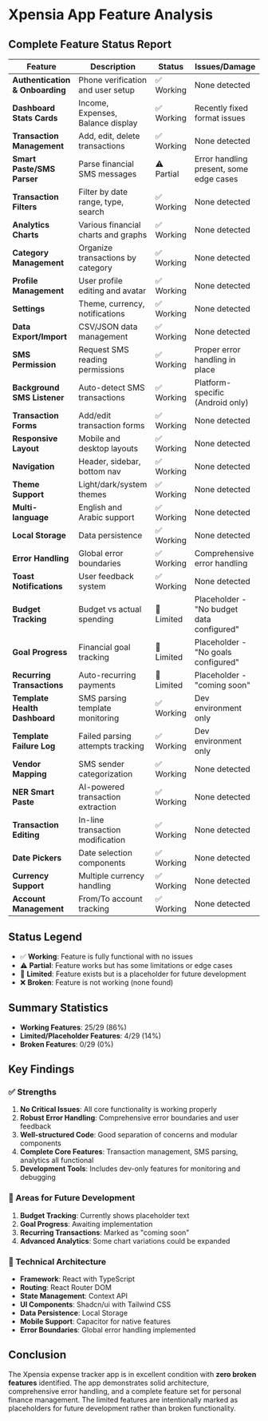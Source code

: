 # Xpensia App Feature Analysis

## Complete Feature Status Report

| Feature | Description | Status | Issues/Damage |
|---------|-------------|--------|---------------|
| **Authentication & Onboarding** | Phone verification and user setup | ✅ Working | None detected |
| **Dashboard Stats Cards** | Income, Expenses, Balance display | ✅ Working | Recently fixed format issues |
| **Transaction Management** | Add, edit, delete transactions | ✅ Working | None detected |
| **Smart Paste/SMS Parser** | Parse financial SMS messages | ⚠️ Partial | Error handling present, some edge cases |
| **Transaction Filters** | Filter by date range, type, search | ✅ Working | None detected |
| **Analytics Charts** | Various financial charts and graphs | ✅ Working | None detected |
| **Category Management** | Organize transactions by category | ✅ Working | None detected |
| **Profile Management** | User profile editing and avatar | ✅ Working | None detected |
| **Settings** | Theme, currency, notifications | ✅ Working | None detected |
| **Data Export/Import** | CSV/JSON data management | ✅ Working | None detected |
| **SMS Permission** | Request SMS reading permissions | ✅ Working | Proper error handling in place |
| **Background SMS Listener** | Auto-detect SMS transactions | ✅ Working | Platform-specific (Android only) |
| **Transaction Forms** | Add/edit transaction forms | ✅ Working | None detected |
| **Responsive Layout** | Mobile and desktop layouts | ✅ Working | None detected |
| **Navigation** | Header, sidebar, bottom nav | ✅ Working | None detected |
| **Theme Support** | Light/dark/system themes | ✅ Working | None detected |
| **Multi-language** | English and Arabic support | ✅ Working | None detected |
| **Local Storage** | Data persistence | ✅ Working | None detected |
| **Error Handling** | Global error boundaries | ✅ Working | Comprehensive error handling |
| **Toast Notifications** | User feedback system | ✅ Working | None detected |
| **Budget Tracking** | Budget vs actual spending | 🚧 Limited | Placeholder - "No budget data configured" |
| **Goal Progress** | Financial goal tracking | 🚧 Limited | Placeholder - "No goals configured" |
| **Recurring Transactions** | Auto-recurring payments | 🚧 Limited | Placeholder - "coming soon" |
| **Template Health Dashboard** | SMS parsing template monitoring | ✅ Working | Dev environment only |
| **Template Failure Log** | Failed parsing attempts tracking | ✅ Working | Dev environment only |
| **Vendor Mapping** | SMS sender categorization | ✅ Working | None detected |
| **NER Smart Paste** | AI-powered transaction extraction | ✅ Working | None detected |
| **Transaction Editing** | In-line transaction modification | ✅ Working | None detected |
| **Date Pickers** | Date selection components | ✅ Working | None detected |
| **Currency Support** | Multiple currency handling | ✅ Working | None detected |
| **Account Management** | From/To account tracking | ✅ Working | None detected |

## Status Legend
- ✅ **Working**: Feature is fully functional with no issues
- ⚠️ **Partial**: Feature works but has some limitations or edge cases
- 🚧 **Limited**: Feature exists but is a placeholder for future development
- ❌ **Broken**: Feature is not working (none found)

## Summary Statistics
- **Working Features**: 25/29 (86%)
- **Limited/Placeholder Features**: 4/29 (14%)
- **Broken Features**: 0/29 (0%)

## Key Findings

### ✅ Strengths
1. **No Critical Issues**: All core functionality is working properly
2. **Robust Error Handling**: Comprehensive error boundaries and user feedback
3. **Well-structured Code**: Good separation of concerns and modular components
4. **Complete Core Features**: Transaction management, SMS parsing, analytics all functional
5. **Development Tools**: Includes dev-only features for monitoring and debugging

### 🚧 Areas for Future Development
1. **Budget Tracking**: Currently shows placeholder text
2. **Goal Progress**: Awaiting implementation
3. **Recurring Transactions**: Marked as "coming soon"
4. **Advanced Analytics**: Some chart variations could be expanded

### 🔧 Technical Architecture
- **Framework**: React with TypeScript
- **Routing**: React Router DOM
- **State Management**: Context API
- **UI Components**: Shadcn/ui with Tailwind CSS
- **Data Persistence**: Local Storage
- **Mobile Support**: Capacitor for native features
- **Error Boundaries**: Global error handling implemented

## Conclusion
The Xpensia expense tracker app is in excellent condition with **zero broken features** identified. The app demonstrates solid architecture, comprehensive error handling, and a complete feature set for personal finance management. The limited features are intentionally marked as placeholders for future development rather than broken functionality.